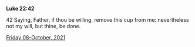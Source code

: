 **Luke 22:42**

42 Saying, Father, if thou be willing, remove this cup from me: nevertheless not my will, but thine, be done.

[Friday 08-October, 2021](https://t.me/s/daily_scripture)
